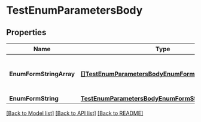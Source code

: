 # TestEnumParametersBody

## Properties

Name | Type | Description | Notes
------------ | ------------- | ------------- | -------------
**EnumFormStringArray** | [**[]TestEnumParametersBodyEnumFormStringArrayItems**](testEnumParametersBodyEnumFormStringArrayItems.md) | Form parameter enum test (string array) | [optional] 
**EnumFormString** | [**TestEnumParametersBodyEnumFormString**](testEnumParametersBodyEnumFormString.md) |  | [optional] 

[[Back to Model list]](../README.md#documentation-for-models) [[Back to API list]](../README.md#documentation-for-api-endpoints) [[Back to README]](../README.md)


